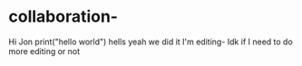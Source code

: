 # collaboration-
Hi Jon
print("hello world")
hells yeah we did it I'm editing- Idk if I need to do more editing or not 



